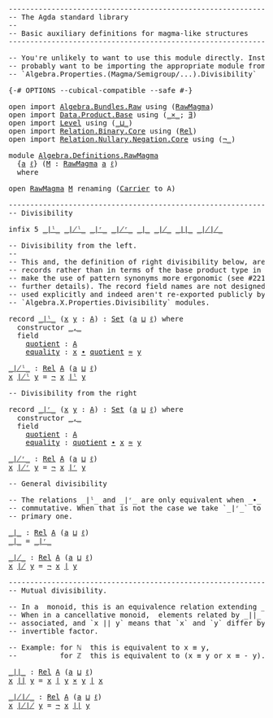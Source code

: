 <pre class="Agda"><a id="1" class="Comment">------------------------------------------------------------------------</a>
<a id="74" class="Comment">-- The Agda standard library</a>
<a id="103" class="Comment">--</a>
<a id="106" class="Comment">-- Basic auxiliary definitions for magma-like structures</a>
<a id="163" class="Comment">------------------------------------------------------------------------</a>

<a id="237" class="Comment">-- You&#39;re unlikely to want to use this module directly. Instead you</a>
<a id="305" class="Comment">-- probably want to be importing the appropriate module from</a>
<a id="366" class="Comment">-- `Algebra.Properties.(Magma/Semigroup/...).Divisibility`</a>

<a id="426" class="Symbol">{-#</a> <a id="430" class="Keyword">OPTIONS</a> <a id="438" class="Pragma">--cubical-compatible</a> <a id="459" class="Pragma">--safe</a> <a id="466" class="Symbol">#-}</a>

<a id="471" class="Keyword">open</a> <a id="476" class="Keyword">import</a> <a id="483" href="Algebra.Bundles.Raw.html" class="Module">Algebra.Bundles.Raw</a> <a id="503" class="Keyword">using</a> <a id="509" class="Symbol">(</a><a id="510" href="Algebra.Bundles.Raw.html#1073" class="Record">RawMagma</a><a id="518" class="Symbol">)</a>
<a id="520" class="Keyword">open</a> <a id="525" class="Keyword">import</a> <a id="532" href="Data.Product.Base.html" class="Module">Data.Product.Base</a> <a id="550" class="Keyword">using</a> <a id="556" class="Symbol">(</a><a id="557" href="Data.Product.Base.html#1618" class="Function Operator">_×_</a><a id="560" class="Symbol">;</a> <a id="562" href="Data.Product.Base.html#852" class="Function">∃</a><a id="563" class="Symbol">)</a>
<a id="565" class="Keyword">open</a> <a id="570" class="Keyword">import</a> <a id="577" href="Level.html" class="Module">Level</a> <a id="583" class="Keyword">using</a> <a id="589" class="Symbol">(</a><a id="590" href="Agda.Primitive.html#961" class="Primitive Operator">_⊔_</a><a id="593" class="Symbol">)</a>
<a id="595" class="Keyword">open</a> <a id="600" class="Keyword">import</a> <a id="607" href="Relation.Binary.Core.html" class="Module">Relation.Binary.Core</a> <a id="628" class="Keyword">using</a> <a id="634" class="Symbol">(</a><a id="635" href="Relation.Binary.Core.html#896" class="Function">Rel</a><a id="638" class="Symbol">)</a>
<a id="640" class="Keyword">open</a> <a id="645" class="Keyword">import</a> <a id="652" href="Relation.Nullary.Negation.Core.html" class="Module">Relation.Nullary.Negation.Core</a> <a id="683" class="Keyword">using</a> <a id="689" class="Symbol">(</a><a id="690" href="Relation.Nullary.Negation.Core.html#658" class="Function Operator">¬_</a><a id="692" class="Symbol">)</a>

<a id="695" class="Keyword">module</a> <a id="702" href="Algebra.Definitions.RawMagma.html" class="Module">Algebra.Definitions.RawMagma</a>
  <a id="733" class="Symbol">{</a><a id="734" href="Algebra.Definitions.RawMagma.html#734" class="Bound">a</a> <a id="736" href="Algebra.Definitions.RawMagma.html#736" class="Bound">ℓ</a><a id="737" class="Symbol">}</a> <a id="739" class="Symbol">(</a><a id="740" href="Algebra.Definitions.RawMagma.html#740" class="Bound">M</a> <a id="742" class="Symbol">:</a> <a id="744" href="Algebra.Bundles.Raw.html#1073" class="Record">RawMagma</a> <a id="753" href="Algebra.Definitions.RawMagma.html#734" class="Bound">a</a> <a id="755" href="Algebra.Definitions.RawMagma.html#736" class="Bound">ℓ</a><a id="756" class="Symbol">)</a>
  <a id="760" class="Keyword">where</a>

<a id="767" class="Keyword">open</a> <a id="772" href="Algebra.Bundles.Raw.html#1073" class="Module">RawMagma</a> <a id="781" href="Algebra.Definitions.RawMagma.html#740" class="Bound">M</a> <a id="783" class="Keyword">renaming</a> <a id="792" class="Symbol">(</a><a id="793" href="Algebra.Bundles.Raw.html#1154" class="Field">Carrier</a> <a id="801" class="Symbol">to</a> <a id="804" class="Field">A</a><a id="805" class="Symbol">)</a>

<a id="808" class="Comment">------------------------------------------------------------------------</a>
<a id="881" class="Comment">-- Divisibility</a>

<a id="898" class="Keyword">infix</a> <a id="904" class="Number">5</a> <a id="906" href="Algebra.Definitions.RawMagma.html#1370" class="Record Operator">_∣ˡ_</a> <a id="911" href="Algebra.Definitions.RawMagma.html#1481" class="Function Operator">_∤ˡ_</a> <a id="916" href="Algebra.Definitions.RawMagma.html#1560" class="Record Operator">_∣ʳ_</a> <a id="921" href="Algebra.Definitions.RawMagma.html#1671" class="Function Operator">_∤ʳ_</a> <a id="926" href="Algebra.Definitions.RawMagma.html#1883" class="Function Operator">_∣_</a> <a id="930" href="Algebra.Definitions.RawMagma.html#1915" class="Function Operator">_∤_</a> <a id="934" href="Algebra.Definitions.RawMagma.html#2384" class="Function Operator">_∣∣_</a> <a id="939" href="Algebra.Definitions.RawMagma.html#2429" class="Function Operator">_∤∤_</a>

<a id="945" class="Comment">-- Divisibility from the left.</a>
<a id="976" class="Comment">--</a>
<a id="979" class="Comment">-- This and, the definition of right divisibility below, are defined as</a>
<a id="1051" class="Comment">-- records rather than in terms of the base product type in order to</a>
<a id="1120" class="Comment">-- make the use of pattern synonyms more ergonomic (see #2216 for</a>
<a id="1186" class="Comment">-- further details). The record field names are not designed to be</a>
<a id="1253" class="Comment">-- used explicitly and indeed aren&#39;t re-exported publicly by</a>
<a id="1314" class="Comment">-- `Algebra.X.Properties.Divisibility` modules.</a>

<a id="1363" class="Keyword">record</a> <a id="_∣ˡ_"></a><a id="1370" href="Algebra.Definitions.RawMagma.html#1370" class="Record Operator">_∣ˡ_</a> <a id="1375" class="Symbol">(</a><a id="1376" href="Algebra.Definitions.RawMagma.html#1376" class="Bound">x</a> <a id="1378" href="Algebra.Definitions.RawMagma.html#1378" class="Bound">y</a> <a id="1380" class="Symbol">:</a> <a id="1382" href="Algebra.Definitions.RawMagma.html#804" class="Field">A</a><a id="1383" class="Symbol">)</a> <a id="1385" class="Symbol">:</a> <a id="1387" href="Agda.Primitive.html#388" class="Primitive">Set</a> <a id="1391" class="Symbol">(</a><a id="1392" href="Algebra.Definitions.RawMagma.html#734" class="Bound">a</a> <a id="1394" href="Agda.Primitive.html#961" class="Primitive Operator">⊔</a> <a id="1396" href="Algebra.Definitions.RawMagma.html#736" class="Bound">ℓ</a><a id="1397" class="Symbol">)</a> <a id="1399" class="Keyword">where</a>
  <a id="1407" class="Keyword">constructor</a> <a id="_,_"></a><a id="1419" href="Algebra.Definitions.RawMagma.html#1419" class="InductiveConstructor Operator">_,_</a>
  <a id="1425" class="Keyword">field</a>
    <a id="_∣ˡ_.quotient"></a><a id="1435" href="Algebra.Definitions.RawMagma.html#1435" class="Field">quotient</a> <a id="1444" class="Symbol">:</a> <a id="1446" href="Algebra.Definitions.RawMagma.html#804" class="Field">A</a>
    <a id="_∣ˡ_.equality"></a><a id="1452" href="Algebra.Definitions.RawMagma.html#1452" class="Field">equality</a> <a id="1461" class="Symbol">:</a> <a id="1463" href="Algebra.Definitions.RawMagma.html#1376" class="Bound">x</a> <a id="1465" href="Algebra.Bundles.Raw.html#1202" class="Field Operator">∙</a> <a id="1467" href="Algebra.Definitions.RawMagma.html#1435" class="Field">quotient</a> <a id="1476" href="Algebra.Bundles.Raw.html#1174" class="Field Operator">≈</a> <a id="1478" href="Algebra.Definitions.RawMagma.html#1378" class="Bound">y</a>

<a id="_∤ˡ_"></a><a id="1481" href="Algebra.Definitions.RawMagma.html#1481" class="Function Operator">_∤ˡ_</a> <a id="1486" class="Symbol">:</a> <a id="1488" href="Relation.Binary.Core.html#896" class="Function">Rel</a> <a id="1492" href="Algebra.Definitions.RawMagma.html#804" class="Field">A</a> <a id="1494" class="Symbol">(</a><a id="1495" href="Algebra.Definitions.RawMagma.html#734" class="Bound">a</a> <a id="1497" href="Agda.Primitive.html#961" class="Primitive Operator">⊔</a> <a id="1499" href="Algebra.Definitions.RawMagma.html#736" class="Bound">ℓ</a><a id="1500" class="Symbol">)</a>
<a id="1502" href="Algebra.Definitions.RawMagma.html#1502" class="Bound">x</a> <a id="1504" href="Algebra.Definitions.RawMagma.html#1481" class="Function Operator">∤ˡ</a> <a id="1507" href="Algebra.Definitions.RawMagma.html#1507" class="Bound">y</a> <a id="1509" class="Symbol">=</a> <a id="1511" href="Relation.Nullary.Negation.Core.html#658" class="Function Operator">¬</a> <a id="1513" href="Algebra.Definitions.RawMagma.html#1502" class="Bound">x</a> <a id="1515" href="Algebra.Definitions.RawMagma.html#1370" class="Record Operator">∣ˡ</a> <a id="1518" href="Algebra.Definitions.RawMagma.html#1507" class="Bound">y</a>

<a id="1521" class="Comment">-- Divisibility from the right</a>

<a id="1553" class="Keyword">record</a> <a id="_∣ʳ_"></a><a id="1560" href="Algebra.Definitions.RawMagma.html#1560" class="Record Operator">_∣ʳ_</a> <a id="1565" class="Symbol">(</a><a id="1566" href="Algebra.Definitions.RawMagma.html#1566" class="Bound">x</a> <a id="1568" href="Algebra.Definitions.RawMagma.html#1568" class="Bound">y</a> <a id="1570" class="Symbol">:</a> <a id="1572" href="Algebra.Definitions.RawMagma.html#804" class="Field">A</a><a id="1573" class="Symbol">)</a> <a id="1575" class="Symbol">:</a> <a id="1577" href="Agda.Primitive.html#388" class="Primitive">Set</a> <a id="1581" class="Symbol">(</a><a id="1582" href="Algebra.Definitions.RawMagma.html#734" class="Bound">a</a> <a id="1584" href="Agda.Primitive.html#961" class="Primitive Operator">⊔</a> <a id="1586" href="Algebra.Definitions.RawMagma.html#736" class="Bound">ℓ</a><a id="1587" class="Symbol">)</a> <a id="1589" class="Keyword">where</a>
  <a id="1597" class="Keyword">constructor</a> <a id="_,_"></a><a id="1609" href="Algebra.Definitions.RawMagma.html#1609" class="InductiveConstructor Operator">_,_</a>
  <a id="1615" class="Keyword">field</a>
    <a id="_∣ʳ_.quotient"></a><a id="1625" href="Algebra.Definitions.RawMagma.html#1625" class="Field">quotient</a> <a id="1634" class="Symbol">:</a> <a id="1636" href="Algebra.Definitions.RawMagma.html#804" class="Field">A</a>
    <a id="_∣ʳ_.equality"></a><a id="1642" href="Algebra.Definitions.RawMagma.html#1642" class="Field">equality</a> <a id="1651" class="Symbol">:</a> <a id="1653" href="Algebra.Definitions.RawMagma.html#1625" class="Field">quotient</a> <a id="1662" href="Algebra.Bundles.Raw.html#1202" class="Field Operator">∙</a> <a id="1664" href="Algebra.Definitions.RawMagma.html#1566" class="Bound">x</a> <a id="1666" href="Algebra.Bundles.Raw.html#1174" class="Field Operator">≈</a> <a id="1668" href="Algebra.Definitions.RawMagma.html#1568" class="Bound">y</a>

<a id="_∤ʳ_"></a><a id="1671" href="Algebra.Definitions.RawMagma.html#1671" class="Function Operator">_∤ʳ_</a> <a id="1676" class="Symbol">:</a> <a id="1678" href="Relation.Binary.Core.html#896" class="Function">Rel</a> <a id="1682" href="Algebra.Definitions.RawMagma.html#804" class="Field">A</a> <a id="1684" class="Symbol">(</a><a id="1685" href="Algebra.Definitions.RawMagma.html#734" class="Bound">a</a> <a id="1687" href="Agda.Primitive.html#961" class="Primitive Operator">⊔</a> <a id="1689" href="Algebra.Definitions.RawMagma.html#736" class="Bound">ℓ</a><a id="1690" class="Symbol">)</a>
<a id="1692" href="Algebra.Definitions.RawMagma.html#1692" class="Bound">x</a> <a id="1694" href="Algebra.Definitions.RawMagma.html#1671" class="Function Operator">∤ʳ</a> <a id="1697" href="Algebra.Definitions.RawMagma.html#1697" class="Bound">y</a> <a id="1699" class="Symbol">=</a> <a id="1701" href="Relation.Nullary.Negation.Core.html#658" class="Function Operator">¬</a> <a id="1703" href="Algebra.Definitions.RawMagma.html#1692" class="Bound">x</a> <a id="1705" href="Algebra.Definitions.RawMagma.html#1560" class="Record Operator">∣ʳ</a> <a id="1708" href="Algebra.Definitions.RawMagma.html#1697" class="Bound">y</a>

<a id="1711" class="Comment">-- General divisibility</a>

<a id="1736" class="Comment">-- The relations _∣ˡ_ and _∣ʳ_ are only equivalent when _∙_ is</a>
<a id="1799" class="Comment">-- commutative. When that is not the case we take `_∣ʳ_` to be the</a>
<a id="1866" class="Comment">-- primary one.</a>

<a id="_∣_"></a><a id="1883" href="Algebra.Definitions.RawMagma.html#1883" class="Function Operator">_∣_</a> <a id="1887" class="Symbol">:</a> <a id="1889" href="Relation.Binary.Core.html#896" class="Function">Rel</a> <a id="1893" href="Algebra.Definitions.RawMagma.html#804" class="Field">A</a> <a id="1895" class="Symbol">(</a><a id="1896" href="Algebra.Definitions.RawMagma.html#734" class="Bound">a</a> <a id="1898" href="Agda.Primitive.html#961" class="Primitive Operator">⊔</a> <a id="1900" href="Algebra.Definitions.RawMagma.html#736" class="Bound">ℓ</a><a id="1901" class="Symbol">)</a>
<a id="1903" href="Algebra.Definitions.RawMagma.html#1883" class="Function Operator">_∣_</a> <a id="1907" class="Symbol">=</a> <a id="1909" href="Algebra.Definitions.RawMagma.html#1560" class="Record Operator">_∣ʳ_</a>

<a id="_∤_"></a><a id="1915" href="Algebra.Definitions.RawMagma.html#1915" class="Function Operator">_∤_</a> <a id="1919" class="Symbol">:</a> <a id="1921" href="Relation.Binary.Core.html#896" class="Function">Rel</a> <a id="1925" href="Algebra.Definitions.RawMagma.html#804" class="Field">A</a> <a id="1927" class="Symbol">(</a><a id="1928" href="Algebra.Definitions.RawMagma.html#734" class="Bound">a</a> <a id="1930" href="Agda.Primitive.html#961" class="Primitive Operator">⊔</a> <a id="1932" href="Algebra.Definitions.RawMagma.html#736" class="Bound">ℓ</a><a id="1933" class="Symbol">)</a>
<a id="1935" href="Algebra.Definitions.RawMagma.html#1935" class="Bound">x</a> <a id="1937" href="Algebra.Definitions.RawMagma.html#1915" class="Function Operator">∤</a> <a id="1939" href="Algebra.Definitions.RawMagma.html#1939" class="Bound">y</a> <a id="1941" class="Symbol">=</a> <a id="1943" href="Relation.Nullary.Negation.Core.html#658" class="Function Operator">¬</a> <a id="1945" href="Algebra.Definitions.RawMagma.html#1935" class="Bound">x</a> <a id="1947" href="Algebra.Definitions.RawMagma.html#1883" class="Function Operator">∣</a> <a id="1949" href="Algebra.Definitions.RawMagma.html#1939" class="Bound">y</a>

<a id="1952" class="Comment">------------------------------------------------------------------------</a>
<a id="2025" class="Comment">-- Mutual divisibility.</a>

<a id="2050" class="Comment">-- In a  monoid, this is an equivalence relation extending _≈_.</a>
<a id="2114" class="Comment">-- When in a cancellative monoid,  elements related by _∣∣_ are called</a>
<a id="2185" class="Comment">-- associated, and `x ∣∣ y` means that `x` and `y` differ by some</a>
<a id="2251" class="Comment">-- invertible factor.</a>

<a id="2274" class="Comment">-- Example: for ℕ  this is equivalent to x ≡ y,</a>
<a id="2322" class="Comment">--          for ℤ  this is equivalent to (x ≡ y or x ≡ - y).</a>

<a id="_∣∣_"></a><a id="2384" href="Algebra.Definitions.RawMagma.html#2384" class="Function Operator">_∣∣_</a> <a id="2389" class="Symbol">:</a> <a id="2391" href="Relation.Binary.Core.html#896" class="Function">Rel</a> <a id="2395" href="Algebra.Definitions.RawMagma.html#804" class="Field">A</a> <a id="2397" class="Symbol">(</a><a id="2398" href="Algebra.Definitions.RawMagma.html#734" class="Bound">a</a> <a id="2400" href="Agda.Primitive.html#961" class="Primitive Operator">⊔</a> <a id="2402" href="Algebra.Definitions.RawMagma.html#736" class="Bound">ℓ</a><a id="2403" class="Symbol">)</a>
<a id="2405" href="Algebra.Definitions.RawMagma.html#2405" class="Bound">x</a> <a id="2407" href="Algebra.Definitions.RawMagma.html#2384" class="Function Operator">∣∣</a> <a id="2410" href="Algebra.Definitions.RawMagma.html#2410" class="Bound">y</a> <a id="2412" class="Symbol">=</a> <a id="2414" href="Algebra.Definitions.RawMagma.html#2405" class="Bound">x</a> <a id="2416" href="Algebra.Definitions.RawMagma.html#1883" class="Function Operator">∣</a> <a id="2418" href="Algebra.Definitions.RawMagma.html#2410" class="Bound">y</a> <a id="2420" href="Data.Product.Base.html#1618" class="Function Operator">×</a> <a id="2422" href="Algebra.Definitions.RawMagma.html#2410" class="Bound">y</a> <a id="2424" href="Algebra.Definitions.RawMagma.html#1883" class="Function Operator">∣</a> <a id="2426" href="Algebra.Definitions.RawMagma.html#2405" class="Bound">x</a>

<a id="_∤∤_"></a><a id="2429" href="Algebra.Definitions.RawMagma.html#2429" class="Function Operator">_∤∤_</a> <a id="2434" class="Symbol">:</a> <a id="2436" href="Relation.Binary.Core.html#896" class="Function">Rel</a> <a id="2440" href="Algebra.Definitions.RawMagma.html#804" class="Field">A</a> <a id="2442" class="Symbol">(</a><a id="2443" href="Algebra.Definitions.RawMagma.html#734" class="Bound">a</a> <a id="2445" href="Agda.Primitive.html#961" class="Primitive Operator">⊔</a> <a id="2447" href="Algebra.Definitions.RawMagma.html#736" class="Bound">ℓ</a><a id="2448" class="Symbol">)</a>
<a id="2450" href="Algebra.Definitions.RawMagma.html#2450" class="Bound">x</a> <a id="2452" href="Algebra.Definitions.RawMagma.html#2429" class="Function Operator">∤∤</a> <a id="2455" href="Algebra.Definitions.RawMagma.html#2455" class="Bound">y</a> <a id="2457" class="Symbol">=</a> <a id="2459" href="Relation.Nullary.Negation.Core.html#658" class="Function Operator">¬</a> <a id="2461" href="Algebra.Definitions.RawMagma.html#2450" class="Bound">x</a> <a id="2463" href="Algebra.Definitions.RawMagma.html#2384" class="Function Operator">∣∣</a> <a id="2466" href="Algebra.Definitions.RawMagma.html#2455" class="Bound">y</a>
</pre>